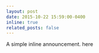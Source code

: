 ```yaml
---
layout: post
date: 2015-10-22 15:59:00-0400
inline: true
related_posts: false
---
```


A simple inline announcement. here
